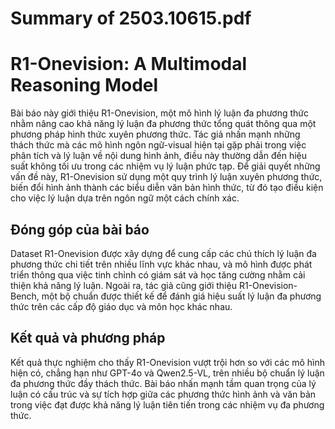 # Summary of 2503.10615.pdf

# R1-Onevision: A Multimodal Reasoning Model

Bài báo này giới thiệu R1-Onevision, một mô hình lý luận đa phương thức nhằm nâng cao khả năng lý luận đa phương thức tổng quát thông qua một phương pháp hình thức xuyên phương thức. Tác giả nhấn mạnh những thách thức mà các mô hình ngôn ngữ-visual hiện tại gặp phải trong việc phân tích và lý luận về nội dung hình ảnh, điều này thường dẫn đến hiệu suất không tối ưu trong các nhiệm vụ lý luận phức tạp. Để giải quyết những vấn đề này, R1-Onevision sử dụng một quy trình lý luận xuyên phương thức, biến đổi hình ảnh thành các biểu diễn văn bản hình thức, từ đó tạo điều kiện cho việc lý luận dựa trên ngôn ngữ một cách chính xác.

## Đóng góp của bài báo

Dataset R1-Onevision được xây dựng để cung cấp các chú thích lý luận đa phương thức chi tiết trên nhiều lĩnh vực khác nhau, và mô hình được phát triển thông qua việc tinh chỉnh có giám sát và học tăng cường nhằm cải thiện khả năng lý luận. Ngoài ra, tác giả cũng giới thiệu R1-Onevision-Bench, một bộ chuẩn được thiết kế để đánh giá hiệu suất lý luận đa phương thức trên các cấp độ giáo dục và môn học khác nhau.

## Kết quả và phương pháp

Kết quả thực nghiệm cho thấy R1-Onevision vượt trội hơn so với các mô hình hiện có, chẳng hạn như GPT-4o và Qwen2.5-VL, trên nhiều bộ chuẩn lý luận đa phương thức đầy thách thức. Bài báo nhấn mạnh tầm quan trọng của lý luận có cấu trúc và sự tích hợp giữa các phương thức hình ảnh và văn bản trong việc đạt được khả năng lý luận tiên tiến trong các nhiệm vụ đa phương thức.
